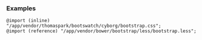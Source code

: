 
### Examples

    @import (inline) "/app/vendor/thomaspark/bootswatch/cyborg/bootstrap.css";
    @import (reference) "/app/vendor/bower/bootstrap/less/bootstrap.less";
